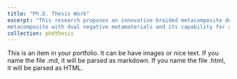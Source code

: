 ```yaml
---
title: "Ph.D. Thesis Work"
excerpt: "This research proposes an innovative braided metacomposite design for ballistic applications integrating semi-auxetic braided composite with auxetic and negative stiffness (NS) mechanical metamaterials. The novelty lies in the proposed lightweight
metacomposite with dual negative metamaterials and its capability for a coupled effect to mitigate ballistice impact loads and their shocks simultaneously useful in NIJ level IV protective body armor applications 1<br/><img src='/images/phdposter.pdf'>"
collection: phdthesis
---
```


This is an item in your portfolio. It can be have images or nice text. If you name the file .md, it will be parsed as markdown. If you name the file .html, it will be parsed as HTML. 
